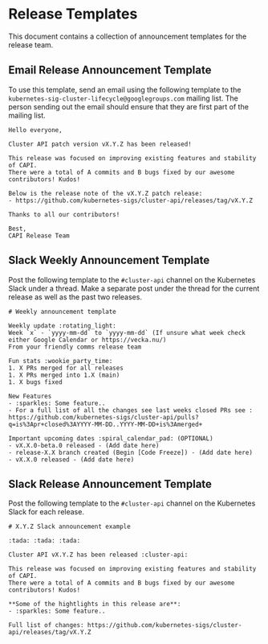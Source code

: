 # Release Templates

This document contains a collection of announcement templates for the release team.

## Email Release Announcement Template

To use this template, send an email using the following template to the `kubernetes-sig-cluster-lifecycle@googlegroups.com` mailing list. The person sending out the email should ensure that they are first part of the mailing list.

```
Hello everyone,

Cluster API patch version vX.Y.Z has been released!

This release was focused on improving existing features and stability of CAPI. 
There were a total of A commits and B bugs fixed by our awesome contributors! Kudos!

Below is the release note of the vX.Y.Z patch release:
- https://github.com/kubernetes-sigs/cluster-api/releases/tag/vX.Y.Z

Thanks to all our contributors!

Best, 
CAPI Release Team
```

## Slack Weekly Announcement Template

Post the following template to the `#cluster-api` channel on the Kubernetes Slack under a thread. Make a separate post under the thread for the current release as well as the past two releases.

```
# Weekly announcement template

Weekly update :rotating_light:
Week `x` - `yyyy-mm-dd` to `yyyy-mm-dd` (If unsure what week check either Google Calendar or https://vecka.nu/)
From your friendly comms release team

Fun stats :wookie_party_time:
1. X PRs merged for all releases
1. X PRs merged into 1.X (main)
1. X bugs fixed

New Features
- :sparkles: Some feature..
- For a full list of all the changes see last weeks closed PRs see : https://github.com/kubernetes-sigs/cluster-api/pulls?q=is%3Apr+closed%3AYYYY-MM-DD..YYYY-MM-DD+is%3Amerged+

Important upcoming dates :spiral_calendar_pad: (OPTIONAL)
- vX.X.0-beta.0 released - (Add date here)
- release-X.X branch created (Begin [Code Freeze]) - (Add date here)
- vX.X.0 released - (Add date here)
```

## Slack Release Announcement Template

Post the following template to the `#cluster-api` channel on the Kubernetes Slack for each release.

```
# X.Y.Z Slack announcement example

:tada: :tada: :tada: 

Cluster API vX.Y.Z has been released :cluster-api:

This release was focused on improving existing features and stability of CAPI. 
There were a total of A commits and B bugs fixed by our awesome contributors! Kudos!

**Some of the hightlights in this release are**:
- :sparkles: Some feature..

Full list of changes: https://github.com/kubernetes-sigs/cluster-api/releases/tag/vX.Y.Z
